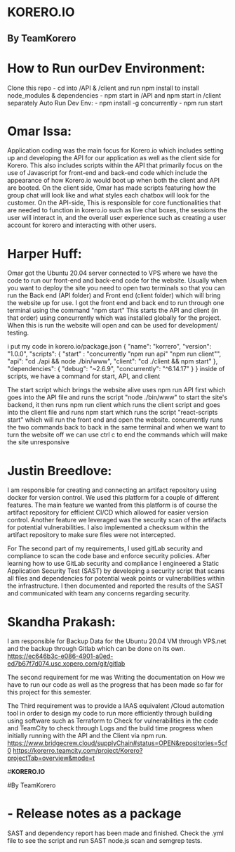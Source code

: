 # **KORERO.IO**
## By TeamKorero

# How to Run ourDev  Environment:
 Clone this repo - cd into /API & /client and run npm install to install node_modules & dependencies - npm start in /API and npm start in  /client separately
Auto Run Dev Env: - npm install -g concurrently - npm run start

# Omar Issa:
Application coding was the main focus for Korero.io which includes setting up and developing the API for our application as well as the client side for Korero. This also includes scripts within the API that primarily focus on the use of Javascript for front-end and back-end code which include the appearance of how Korero.io would boot up when both the client and API are booted. On the client side, Omar has made scripts featuring how the group chat will look like and what styles each chatbox will look for the customer. On the API-side, This is responsible for core functionalities that are needed to function in korero.io such as live chat boxes, the sessions the user will interact in, and the overall user experience such as creating a user account for korero and interacting with other users.

# Harper Huff:
Omar got the Ubuntu 20.04 server connected to VPS where we have the code to run our front-end and back-end code for the website. Usually when you want to deploy the site you need to open two terminals so that you can run the Back end (API folder) and Front end (client folder) which will bring the website up for use. I got the front end and back end to run through one terminal using the command "npm start" This starts the API and client (in that order) using concurrently which was installed globally for the project. When this is run the website will open and can be used for development/ testing. 

i put my code in korero.io/package.json
{
  "name": "korrero",
  "version": "1.0.0",
  "scripts": {
    "start" : "concurrently "npm run api" "npm run client"",
    "api": "cd ./api && node ./bin/www",
    "client": "cd ./client && npm start"
  },
  "dependencies": {
    "debug": "~2.6.9",
    "concurrently": "^6.14.17"
  }
}
inside of scripts, we have a command for start, API, and client

The start script which brings the website alive uses npm run API first which goes into the API file and runs the script "node ./bin/www" to start the site's backend, it then runs npm run client which runs the client script and goes into the client file and runs npm start which runs the script "react-scripts start" which will run the front end and open the website. concurrently runs the two commands back to back in the same terminal and when we want to turn the website off we can use ctrl c to end the commands which will make the site unresponsive

# Justin Breedlove:
I am responsible for creating and connecting an artifact repository using docker for version control. We used this platform for a couple of different features. The main feature we wanted from this platform is of course the artifact repository for efficient CI/CD which allowed for easier version control. Another feature we leveraged was the security scan of the artifacts for potential vulnerabilities. I also implemented a checksum within the artifact repository to make sure files were not intercepted.

 For The second part of my requirements, I used gitLab security and compliance to scan the code base and enforce security policies. After learning how to use GitLab security and compliance I engineered a Static Application Security Test (SAST) by developing a security script that scans all files and dependencies for potential weak points or vulnerabilities within the infrastructure. I then documented and reported the results of the SAST and communicated with team any concerns regarding security.  

# Skandha Prakash:
I am responsible for Backup Data for the Ubuntu 20.04 VM through VPS.net and the backup through Gitlab which can be done on its own.
https://ec646b3c-e086-4901-a0ed-ed7b67f7d074.usc.xopero.com/git/gitlab

The second requirement for me was Writing the documentation on How we have to run our code as well as the progress that has been made so far for this project for this semester.

The Third requirement was to provide a IAAS equivalent /Cloud automation tool in order to design my code to run more efficiently through building using software such as Terraform to Check for vulnerabilities in the code and TeamCity to check through Logs and the build time progress when initially running with the API and the Client via npm run.
https://www.bridgecrew.cloud/supplyChain#status=OPEN&repositories=5cf0
https://korerro.teamcity.com/project/Korero?projectTab=overview&mode=t



#**KORERO.IO**

#By TeamKorero

# - Release notes as a package 

SAST and dependency report has been made and finished. Check the .yml file to see the script and run SAST node.js scan and semgrep tests.
